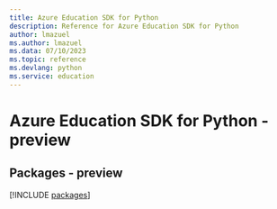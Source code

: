 ```yaml
---
title: Azure Education SDK for Python
description: Reference for Azure Education SDK for Python
author: lmazuel
ms.author: lmazuel
ms.data: 07/10/2023
ms.topic: reference
ms.devlang: python
ms.service: education
---
```

# Azure Education SDK for Python - preview
## Packages - preview
[!INCLUDE [packages](education-index.md)]